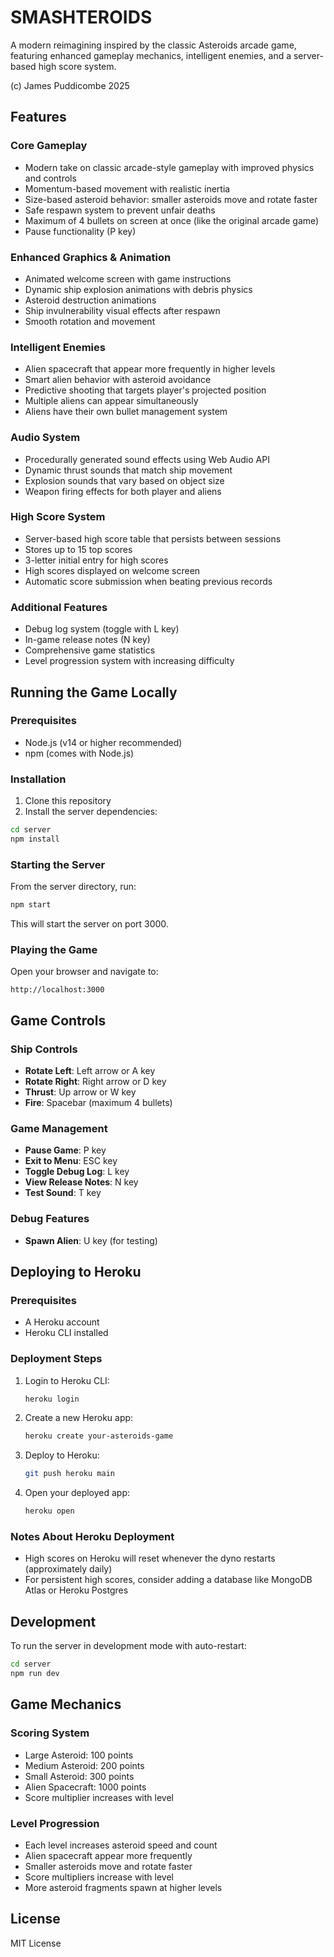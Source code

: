 # SMASHTEROIDS

A modern reimagining inspired by the classic Asteroids arcade game, featuring enhanced gameplay mechanics, intelligent enemies, and a server-based high score system.

(c) James Puddicombe 2025

## Features

### Core Gameplay
- Modern take on classic arcade-style gameplay with improved physics and controls
- Momentum-based movement with realistic inertia
- Size-based asteroid behavior: smaller asteroids move and rotate faster
- Safe respawn system to prevent unfair deaths
- Maximum of 4 bullets on screen at once (like the original arcade game)
- Pause functionality (P key)

### Enhanced Graphics & Animation
- Animated welcome screen with game instructions
- Dynamic ship explosion animations with debris physics
- Asteroid destruction animations
- Ship invulnerability visual effects after respawn
- Smooth rotation and movement

### Intelligent Enemies
- Alien spacecraft that appear more frequently in higher levels
- Smart alien behavior with asteroid avoidance
- Predictive shooting that targets player's projected position
- Multiple aliens can appear simultaneously
- Aliens have their own bullet management system

### Audio System
- Procedurally generated sound effects using Web Audio API
- Dynamic thrust sounds that match ship movement
- Explosion sounds that vary based on object size
- Weapon firing effects for both player and aliens

### High Score System
- Server-based high score table that persists between sessions
- Stores up to 15 top scores
- 3-letter initial entry for high scores
- High scores displayed on welcome screen
- Automatic score submission when beating previous records

### Additional Features
- Debug log system (toggle with L key)
- In-game release notes (N key)
- Comprehensive game statistics
- Level progression system with increasing difficulty

## Running the Game Locally

### Prerequisites

- Node.js (v14 or higher recommended)
- npm (comes with Node.js)

### Installation

1. Clone this repository
2. Install the server dependencies:

```bash
cd server
npm install
```

### Starting the Server

From the server directory, run:

```bash
npm start
```

This will start the server on port 3000.

### Playing the Game

Open your browser and navigate to:

```
http://localhost:3000
```

## Game Controls

### Ship Controls
- **Rotate Left**: Left arrow or A key
- **Rotate Right**: Right arrow or D key
- **Thrust**: Up arrow or W key
- **Fire**: Spacebar (maximum 4 bullets)

### Game Management
- **Pause Game**: P key
- **Exit to Menu**: ESC key
- **Toggle Debug Log**: L key
- **View Release Notes**: N key
- **Test Sound**: T key

### Debug Features
- **Spawn Alien**: U key (for testing)

## Deploying to Heroku

### Prerequisites

- A Heroku account
- Heroku CLI installed

### Deployment Steps

1. Login to Heroku CLI:
   ```bash
   heroku login
   ```

2. Create a new Heroku app:
   ```bash
   heroku create your-asteroids-game
   ```

3. Deploy to Heroku:
   ```bash
   git push heroku main
   ```

4. Open your deployed app:
   ```bash
   heroku open
   ```

### Notes About Heroku Deployment

- High scores on Heroku will reset whenever the dyno restarts (approximately daily)
- For persistent high scores, consider adding a database like MongoDB Atlas or Heroku Postgres

## Development

To run the server in development mode with auto-restart:

```bash
cd server
npm run dev
```

## Game Mechanics

### Scoring System
- Large Asteroid: 100 points
- Medium Asteroid: 200 points
- Small Asteroid: 300 points
- Alien Spacecraft: 1000 points
- Score multiplier increases with level

### Level Progression
- Each level increases asteroid speed and count
- Alien spacecraft appear more frequently
- Smaller asteroids move and rotate faster
- Score multipliers increase with level
- More asteroid fragments spawn at higher levels

## License

MIT License 